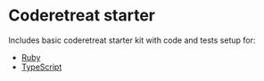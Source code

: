 # Coderetreat starter

Includes basic coderetreat starter kit with code and tests setup for:

- [Ruby](https://github.com/abraham/coderetreat/tree/master/ruby)
- [TypeScript](https://github.com/abraham/coderetreat/tree/master/typescript)
